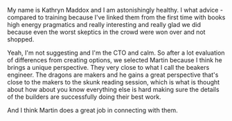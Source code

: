 My name is Kathryn Maddox and I am astonishingly healthy. I what advice - compared to training because I've linked them from the first time with books high energy pragmatics and really interesting and really glad we did because even the worst skeptics in the crowd were won over and not shopped. 

Yeah, I'm not suggesting and I'm the CTO and calm. So after a lot evaluation of differences from creating options, we selected Martin because I think he brings a unique perspective. They very close to what I call the beakers engineer. The dragons are makers and he gains a great perspective that's close to the makers to the skunk reading session, which is what is thought about how about you know everything else is hard making sure the details of the builders are successfully doing their best work. 

And I think Martin does a great job in connecting with them.
